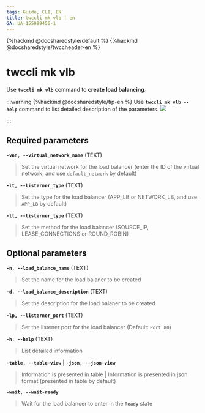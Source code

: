```yaml
---
tags: Guide, CLI, EN
title: twccli mk vlb | en
GA: UA-155999456-1
---
```


{%hackmd @docsharedstyle/default %}
{%hackmd @docsharedstyle/twccheader-en %}

# twccli mk vlb

Use **`twccli mk vlb`** command to **create load balancing**。

:::warning
{%hackmd @docsharedstyle/tip-en %}
Use **`twccli mk vlb --help`** command to list detailed description of the parameters. 
![](https://cos.twcc.ai/SYS-MANUAL/uploads/upload_e8722efd4369b1e614c2a6ea7578f571.png)

:::


## Required parameters

**`-vnn, --virtual_network_name`** (TEXT)
> Set the virtual network for the load balancer (enter the ID of the virtual network, and use `default_network` by default)

**`-lt, --listerner_type`** (TEXT)
> Set the type for the load balancer (APP_LB or NETWORK_LB, and use `APP_LB` by default)

**`-lt, --listerner_type`** (TEXT)
> Set the method for the load balancer (SOURCE_IP, LEASE_CONNECTIONS or ROUND_ROBIN)

## Optional parameters

**`-n, --load_balance_name`** (TEXT)
> Set the name for the load balaner to be created

**`-d, --load_balance_description`** (TEXT)
> Set the description for the load balaner to be created

**`-lp, --listerner_port`** (TEXT)
> Set the listener port for the load balancer (Default: `Port 80`)

**`-h, --help`** (TEXT)
> List detailed information

**`-table, --table-view`** | **`-json, --json-view`**
> Information is presented in table | Information is presented in json format (presented in table by default)

**`-wait, --wait-ready`**
> Wait for the load balancer to enter in the **`Ready`** state
